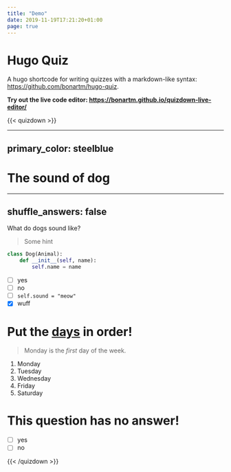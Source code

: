 ```yaml
---
title: "Demo"
date: 2019-11-19T17:21:20+01:00
page: true
---
```


# Hugo Quiz

A hugo shortcode for writing quizzes with a markdown-like syntax: https://github.com/bonartm/hugo-quiz.

**Try out the live code editor: https://bonartm.github.io/quizdown-live-editor/**

{{< quizdown >}}

---
primary_color: steelblue
---

# The sound of dog

---
shuffle_answers: false
---

What do dogs sound like?

> Some hint

```python
class Dog(Animal):
    def __init__(self, name):
        self.name = name
```

- [ ] yes
- [ ] no
- [ ] `self.sound = "meow"`
- [x] wuff

# Put the [days](https://en.wikipedia.org/wiki/Day) in order!

> Monday is the *first* day of the week.

1. Monday
2. Tuesday
3. Wednesday
4. Friday
5. Saturday  


# This question has no answer!

- [ ] yes
- [ ] no

{{< /quizdown >}}

